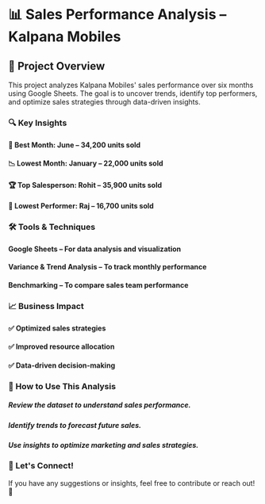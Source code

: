 # 📊 Sales Performance Analysis – Kalpana Mobiles
## 🚀 Project Overview
This project analyzes Kalpana Mobiles' sales performance over six months using Google Sheets. The goal is to uncover trends, identify top performers, and optimize sales strategies through data-driven insights.

### 🔍 Key Insights
#### 📅 Best Month: June – 34,200 units sold
#### 📉 Lowest Month: January – 22,000 units sold
#### 🏆 Top Salesperson: Rohit – 35,900 units sold
#### 🔻 Lowest Performer: Raj – 16,700 units sold
### 🛠 Tools & Techniques
#### Google Sheets – For data analysis and visualization
#### Variance & Trend Analysis – To track monthly performance
#### Benchmarking – To compare sales team performance
### 📈 Business Impact
#### ✅ Optimized sales strategies
#### ✅ Improved resource allocation
#### ✅ Data-driven decision-making

### 📌 How to Use This Analysis
##### Review the dataset to understand sales performance.
##### Identify trends to forecast future sales.
##### Use insights to optimize marketing and sales strategies.
### 📢 Let's Connect!
If you have any suggestions or insights, feel free to contribute or reach out! 🚀


